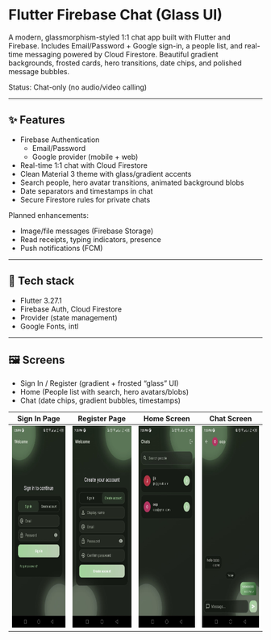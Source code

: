 # Flutter Firebase Chat (Glass UI)

A modern, glassmorphism-styled 1:1 chat app built with Flutter and Firebase. Includes Email/Password + Google sign-in, a people list, and real-time messaging powered by Cloud Firestore. Beautiful gradient backgrounds, frosted cards, hero transitions, date chips, and polished message bubbles.

Status: Chat-only (no audio/video calling)

---

## ✨ Features

- Firebase Authentication
  - Email/Password
  - Google provider (mobile + web)
- Real-time 1:1 chat with Cloud Firestore
- Clean Material 3 theme with glass/gradient accents
- Search people, hero avatar transitions, animated background blobs
- Date separators and timestamps in chat
- Secure Firestore rules for private chats

Planned enhancements:
- Image/file messages (Firebase Storage)
- Read receipts, typing indicators, presence
- Push notifications (FCM)

---

## 🧰 Tech stack

- Flutter 3.27.1
- Firebase Auth, Cloud Firestore
- Provider (state management)
- Google Fonts, intl

---

## 🖼️ Screens

- Sign In / Register (gradient + frosted “glass” UI)
- Home (People list with search, hero avatars/blobs)
- Chat (date chips, gradient bubbles, timestamps)

| Sign In Page | Register Page | Home Screen | Chat Screen |
|------------|-----------------|------------|-----------------|
| <img src="asset/1.jpg" height="400"> | <img src="asset/2.jpg" height="400"> | <img src="asset/3.jpg" height="400"> | <img src="asset/4.jpg" height="400">